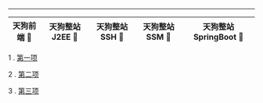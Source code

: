 --- 
天狗前端 🐶| 天狗整站 J2EE 🐶 |天狗整站 SSH 🐶| 天狗整站 SSM 🐶 | 天狗整站 SpringBoot 🐶|
------------ | -------------|----------- |---------- | -----------------|


   
1 . [第一项](https://github.com/stevenli91748/JAVA-Architecture/blob/master/project/TDog%20FrontEnd/README)  

2 . [第二项](https://github.com/stevenli91748/JAVA-Architecture/blob/master/project/TDog%20J2EE%20Project/README)  

3 . [第三项](https://github.com/stevenli91748/JAVA-Architecture/blob/master/project/TDog%20SSH%20Project/README)   

